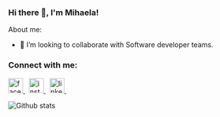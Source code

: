 ### Hi there 👋, I'm Mihaela!

About me:
- 👯 I’m looking to collaborate with Software developer teams.

### Connect with me:
<p>
  <a href="https://www.facebook.com/mihaela.malinova.98/">
    <img src="https://upload.wikimedia.org/wikipedia/commons/thumb/1/1b/Facebook_icon.svg/1024px-Facebook_icon.svg.png" alt="facebook img" height = 30px width = 30px>
  </a> &nbsp; 
  <a href="https://www.instagram.com/mihaellamalinova/">
    <img src="https://upload.wikimedia.org/wikipedia/commons/thumb/a/a5/Instagram_icon.png/2048px-Instagram_icon.png" alt="instagram img" height = 30px width = 30px>
  </a> &nbsp; 
  <a href="https://www.linkedin.com/in/mihaela-malinova-72352319a/">
    <img src="https://cdn0.iconfinder.com/data/icons/free-social-media-set/24/linkedin-512.png" alt="linkedin img" height = 30px width = 30px>
  </a> &nbsp; 
</p>

![Github stats](https://github-readme-stats.vercel.app/api?username=mmalinova&theme=midnight-purple&show_icons=true&count_private=true)
<!--
**mmalinova/mmalinova** is a ✨ _special_ ✨ repository because its `README.md` (this file) appears on your GitHub profile.

- 🤔 I’m looking for help with ...
- 💬 Ask me about ...
- 😄 Pronouns: ...
- ⚡ Fun fact: ...
-->

